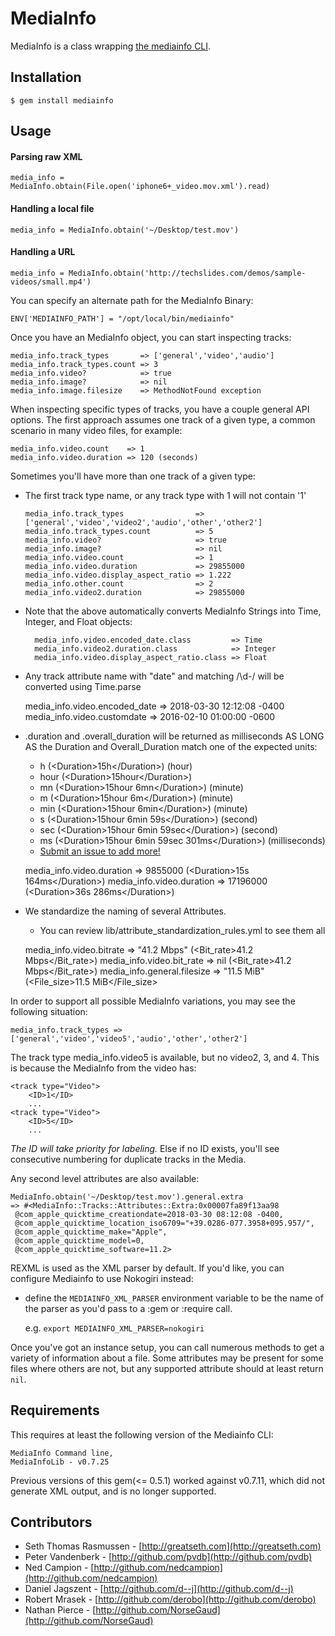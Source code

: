 # MediaInfo

MediaInfo is a class wrapping [the mediainfo CLI](http://mediainfo.sourceforge.net).

## Installation
    
    $ gem install mediainfo
    
## Usage

#### Parsing raw XML
    media_info = MediaInfo.obtain(File.open('iphone6+_video.mov.xml').read)
#### Handling a local file
    media_info = MediaInfo.obtain('~/Desktop/test.mov')
#### Handling a URL
    media_info = MediaInfo.obtain('http://techslides.com/demos/sample-videos/small.mp4')

You can specify an alternate path for the MediaInfo Binary:
    
    ENV['MEDIAINFO_PATH'] = "/opt/local/bin/mediainfo"
    
Once you have an MediaInfo object, you can start inspecting tracks:
    
    media_info.track_types       => ['general','video','audio']
    media_info.track_types.count => 3
    media_info.video?            => true
    media_info.image?            => nil
    media_info.image.filesize    => MethodNotFound exception
    
When inspecting specific types of tracks, you have a couple general API options. The 
first approach assumes one track of a given type, a common scenario in many video files, 
for example:
    
    media_info.video.count    => 1
    media_info.video.duration => 120 (seconds)
    
Sometimes you'll have more than one track of a given type:

 - The first track type name, or any track type with <ID>1</ID> will not contain '1'
       
    ```
    media_info.track_types                => ['general','video','video2','audio','other','other2']
    media_info.track_types.count          => 5
    media_info.video?                     => true
    media_info.image?                     => nil
    media_info.video.count                => 1
    media_info.video.duration             => 29855000
    media_info.video.display_aspect_ratio => 1.222
    media_info.other.count                => 2
    media_info.video2.duration            => 29855000
    ```

- Note that the above automatically converts MediaInfo Strings into Time, Integer, and Float objects:


        media_info.video.encoded_date.class         => Time
        media_info.video2.duration.class            => Integer
        media_info.video.display_aspect_ratio.class => Float
    
- Any track attribute name with "date" and matching /\d-/ will be converted using Time.parse

    
    media_info.video.encoded_date => 2018-03-30 12:12:08 -0400
    media_info.video.customdate   => 2016-02-10 01:00:00 -0600
    
- .duration and .overall_duration will be returned as milliseconds AS LONG AS the Duration and Overall_Duration match one of the expected units:
    - h (\<Duration>15h\</Duration>) (hour)
    - hour (\<Duration>15hour\</Duration>)
    - mn (\<Duration>15hour 6mn\</Duration>) (minute)
    - m (\<Duration>15hour 6m\</Duration>) (minute)
    - min (\<Duration>15hour 6min\</Duration>) (minute)
    - s (\<Duration>15hour 6min 59s\</Duration>) (second)
    - sec (\<Duration>15hour 6min 59sec\</Duration>) (second)
    - ms (\<Duration>15hour 6min 59sec 301ms\</Duration>) (milliseconds)
    - [Submit an issue to add more!](https://github.com/greatseth/mediainfo/issues)
    
    
    media_info.video.duration => 9855000 (\<Duration>15s 164ms\</Duration>)
    media_info.video.duration => 17196000 (\<Duration>36s 286ms\</Duration>)

- We standardize the naming of several Attributes.
    - You can review lib/attribute_standardization_rules.yml to see them all
    
    
    media_info.video.bitrate => "41.2 Mbps" (\<Bit_rate>41.2 Mbps\</Bit_rate>)
    media_info.video.bit_rate => nil (\<Bit_rate>41.2 Mbps\</Bit_rate>)
    media_info.general.filesize => "11.5 MiB" (\<File_size>11.5 MiB\</File_size>

    
In order to support all possible MediaInfo variations, you may see the following situation:

    media_info.track_types => ['general','video','video5','audio','other','other2']
    
The track type media_info.video5 is available, but no video2, 3, and 4. This is because the MediaInfo from the video has:

    <track type="Video">
        <ID>1</ID>
        ...
    <track type="Video">
        <ID>5</ID>
        ...

*The ID will take priority for labeling.* Else if no ID exists, you'll see consecutive numbering for duplicate tracks in the Media.        
        
Any second level attributes are also available:

    MediaInfo.obtain('~/Desktop/test.mov').general.extra
    => #<MediaInfo::Tracks::Attributes::Extra:0x00007fa89f13aa98
     @com_apple_quicktime_creationdate=2018-03-30 08:12:08 -0400,
     @com_apple_quicktime_location_iso6709="+39.0286-077.3958+095.957/",
     @com_apple_quicktime_make="Apple",
     @com_apple_quicktime_model=0,
     @com_apple_quicktime_software=11.2>

REXML is used as the XML parser by default. If you'd like, you can 
configure Mediainfo to use Nokogiri instead:

  * define the `MEDIAINFO_XML_PARSER` environment variable to be the 
    name of the parser as you'd pass to a :gem or :require call. 
    
    e.g. `export MEDIAINFO_XML_PARSER=nokogiri`
    
Once you've got an instance setup, you can call numerous methods to get 
a variety of information about a file. Some attributes may be present 
for some files where others are not, but any supported attribute 
should at least return `nil`.

## Requirements

This requires at least the following version of the Mediainfo CLI:
  
    MediaInfo Command line,
    MediaInfoLib - v0.7.25
  
Previous versions of this gem(<= 0.5.1) worked against v0.7.11, which did not 
generate XML output, and is no longer supported.

## Contributors

* Seth Thomas Rasmussen - [http://greatseth.com](http://greatseth.com)
* Peter Vandenberk      - [http://github.com/pvdb](http://github.com/pvdb)
* Ned Campion           - [http://github.com/nedcampion](http://github.com/nedcampion)
* Daniel Jagszent       - [http://github.com/d--j](http://github.com/d--j)
* Robert Mrasek         - [http://github.com/derobo](http://github.com/derobo)
* Nathan Pierce         - [http://github.com/NorseGaud](http://github.com/NorseGaud)